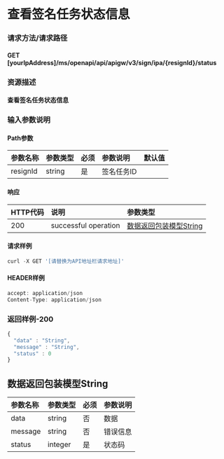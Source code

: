 # 查看签名任务状态信息

### 请求方法/请求路径

#### GET  \[yourIpAddress\]/ms/openapi/api/apigw/v3/sign/ipa/{resignId}/status

### 资源描述

#### 查看签名任务状态信息

### 输入参数说明

#### Path参数

| 参数名称 | 参数类型 | 必须 | 参数说明 | 默认值 |
| :--- | :--- | :--- | :--- | :--- |
| resignId | string | 是 | 签名任务ID |  |

#### 响应

| HTTP代码 | 说明 | 参数类型 |
| :--- | :--- | :--- |
| 200 | successful operation | [数据返回包装模型String](cha-kan-qian-ming-ren-wu-zhuang-tai-xin-xi.md) |

#### 请求样例

```javascript
curl -X GET '[请替换为API地址栏请求地址]'
```

#### HEADER样例

```javascript
accept: application/json
Content-Type: application/json
```

### 返回样例-200

```javascript
{
  "data" : "String",
  "message" : "String",
  "status" : 0
}
```

## 数据返回包装模型String

| 参数名称 | 参数类型 | 必须 | 参数说明 |
| :--- | :--- | :--- | :--- |
| data | string | 否 | 数据 |
| message | string | 否 | 错误信息 |
| status | integer | 是 | 状态码 |

